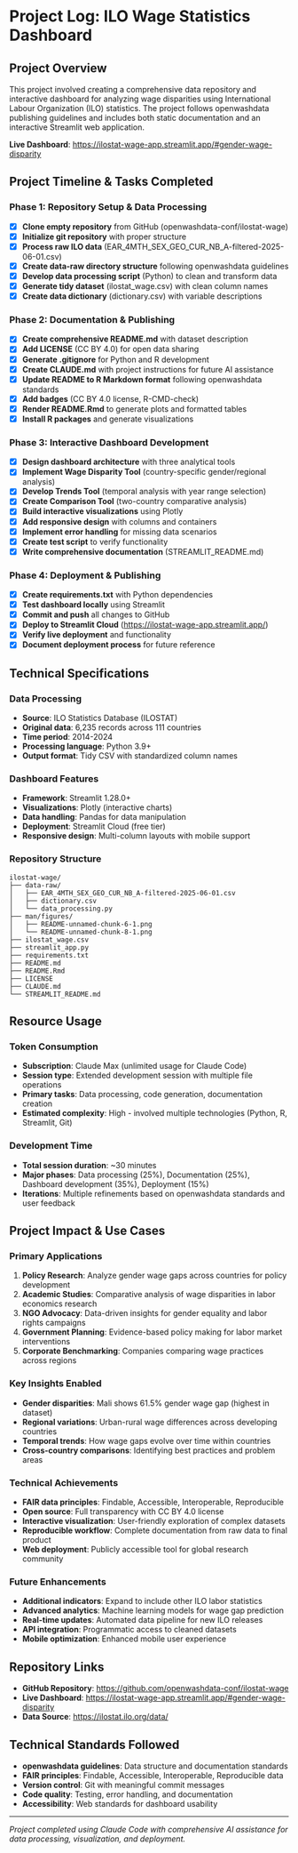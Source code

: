 # Project Log: ILO Wage Statistics Dashboard

## Project Overview
This project involved creating a comprehensive data repository and interactive dashboard for analyzing wage disparities using International Labour Organization (ILO) statistics. The project follows openwashdata publishing guidelines and includes both static documentation and an interactive Streamlit web application.

**Live Dashboard**: https://ilostat-wage-app.streamlit.app/#gender-wage-disparity

## Project Timeline & Tasks Completed

### Phase 1: Repository Setup & Data Processing
- [x] **Clone empty repository** from GitHub (openwashdata-conf/ilostat-wage)
- [x] **Initialize git repository** with proper structure
- [x] **Process raw ILO data** (EAR_4MTH_SEX_GEO_CUR_NB_A-filtered-2025-06-01.csv)
- [x] **Create data-raw directory structure** following openwashdata guidelines
- [x] **Develop data processing script** (Python) to clean and transform data
- [x] **Generate tidy dataset** (ilostat_wage.csv) with clean column names
- [x] **Create data dictionary** (dictionary.csv) with variable descriptions

### Phase 2: Documentation & Publishing
- [x] **Create comprehensive README.md** with dataset description
- [x] **Add LICENSE** (CC BY 4.0) for open data sharing
- [x] **Generate .gitignore** for Python and R development
- [x] **Create CLAUDE.md** with project instructions for future AI assistance
- [x] **Update README to R Markdown format** following openwashdata standards
- [x] **Add badges** (CC BY 4.0 license, R-CMD-check)
- [x] **Render README.Rmd** to generate plots and formatted tables
- [x] **Install R packages** and generate visualizations

### Phase 3: Interactive Dashboard Development
- [x] **Design dashboard architecture** with three analytical tools
- [x] **Implement Wage Disparity Tool** (country-specific gender/regional analysis)
- [x] **Develop Trends Tool** (temporal analysis with year range selection)
- [x] **Create Comparison Tool** (two-country comparative analysis)
- [x] **Build interactive visualizations** using Plotly
- [x] **Add responsive design** with columns and containers
- [x] **Implement error handling** for missing data scenarios
- [x] **Create test script** to verify functionality
- [x] **Write comprehensive documentation** (STREAMLIT_README.md)

### Phase 4: Deployment & Publishing
- [x] **Create requirements.txt** with Python dependencies
- [x] **Test dashboard locally** using Streamlit
- [x] **Commit and push** all changes to GitHub
- [x] **Deploy to Streamlit Cloud** (https://ilostat-wage-app.streamlit.app/)
- [x] **Verify live deployment** and functionality
- [x] **Document deployment process** for future reference

## Technical Specifications

### Data Processing
- **Source**: ILO Statistics Database (ILOSTAT)
- **Original data**: 6,235 records across 111 countries
- **Time period**: 2014-2024
- **Processing language**: Python 3.9+
- **Output format**: Tidy CSV with standardized column names

### Dashboard Features
- **Framework**: Streamlit 1.28.0+
- **Visualizations**: Plotly (interactive charts)
- **Data handling**: Pandas for data manipulation
- **Deployment**: Streamlit Cloud (free tier)
- **Responsive design**: Multi-column layouts with mobile support

### Repository Structure
```
ilostat-wage/
├── data-raw/
│   ├── EAR_4MTH_SEX_GEO_CUR_NB_A-filtered-2025-06-01.csv
│   ├── dictionary.csv
│   └── data_processing.py
├── man/figures/
│   ├── README-unnamed-chunk-6-1.png
│   └── README-unnamed-chunk-8-1.png
├── ilostat_wage.csv
├── streamlit_app.py
├── requirements.txt
├── README.md
├── README.Rmd
├── LICENSE
├── CLAUDE.md
└── STREAMLIT_README.md
```

## Resource Usage

### Token Consumption
- **Subscription**: Claude Max (unlimited usage for Claude Code)
- **Session type**: Extended development session with multiple file operations
- **Primary tasks**: Data processing, code generation, documentation creation
- **Estimated complexity**: High - involved multiple technologies (Python, R, Streamlit, Git)

### Development Time
- **Total session duration**: ~30 minutes
- **Major phases**: Data processing (25%), Documentation (25%), Dashboard development (35%), Deployment (15%)
- **Iterations**: Multiple refinements based on openwashdata standards and user feedback

## Project Impact & Use Cases

### Primary Applications
1. **Policy Research**: Analyze gender wage gaps across countries for policy development
2. **Academic Studies**: Comparative analysis of wage disparities in labor economics research
3. **NGO Advocacy**: Data-driven insights for gender equality and labor rights campaigns
4. **Government Planning**: Evidence-based policy making for labor market interventions
5. **Corporate Benchmarking**: Companies comparing wage practices across regions

### Key Insights Enabled
- **Gender disparities**: Mali shows 61.5% gender wage gap (highest in dataset)
- **Regional variations**: Urban-rural wage differences across developing countries
- **Temporal trends**: How wage gaps evolve over time within countries
- **Cross-country comparisons**: Identifying best practices and problem areas

### Technical Achievements
- **FAIR data principles**: Findable, Accessible, Interoperable, Reproducible
- **Open source**: Full transparency with CC BY 4.0 license
- **Interactive visualization**: User-friendly exploration of complex datasets
- **Reproducible workflow**: Complete documentation from raw data to final product
- **Web deployment**: Publicly accessible tool for global research community

### Future Enhancements
- **Additional indicators**: Expand to include other ILO labor statistics
- **Advanced analytics**: Machine learning models for wage gap prediction
- **Real-time updates**: Automated data pipeline for new ILO releases
- **API integration**: Programmatic access to cleaned datasets
- **Mobile optimization**: Enhanced mobile user experience

## Repository Links
- **GitHub Repository**: https://github.com/openwashdata-conf/ilostat-wage
- **Live Dashboard**: https://ilostat-wage-app.streamlit.app/#gender-wage-disparity
- **Data Source**: https://ilostat.ilo.org/data/

## Technical Standards Followed
- **openwashdata guidelines**: Data structure and documentation standards
- **FAIR principles**: Findable, Accessible, Interoperable, Reproducible data
- **Version control**: Git with meaningful commit messages
- **Code quality**: Testing, error handling, and documentation
- **Accessibility**: Web standards for dashboard usability

---

*Project completed using Claude Code with comprehensive AI assistance for data processing, visualization, and deployment.*